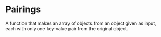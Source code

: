 # Pairings

A function that makes an array of objects from an object given as input, each with only one key-value pair from the original object.
